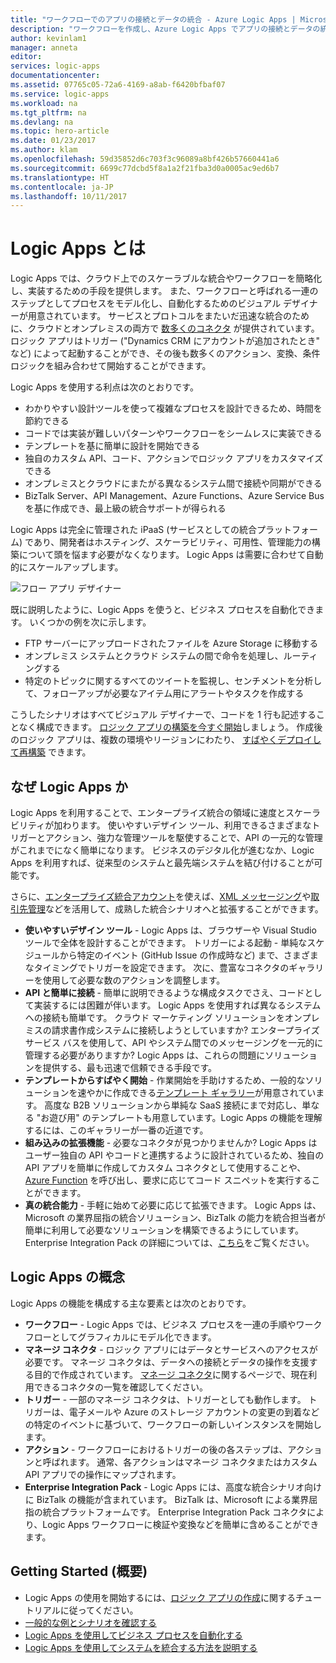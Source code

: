 ```yaml
---
title: "ワークフローでのアプリの接続とデータの統合 - Azure Logic Apps | Microsoft Docs"
description: "ワークフローを作成し、Azure Logic Apps でアプリの接続とデータの統合を行うことによって、プロセスを自動化します。"
author: kevinlam1
manager: anneta
editor: 
services: logic-apps
documentationcenter: 
ms.assetid: 07765c05-72a6-4169-a8ab-f6420bfbaf07
ms.service: logic-apps
ms.workload: na
ms.tgt_pltfrm: na
ms.devlang: na
ms.topic: hero-article
ms.date: 01/23/2017
ms.author: klam
ms.openlocfilehash: 59d35852d6c703f3c96089a8bf426b57660441a6
ms.sourcegitcommit: 6699c77dcbd5f8a1a2f21fba3d0a0005ac9ed6b7
ms.translationtype: HT
ms.contentlocale: ja-JP
ms.lasthandoff: 10/11/2017
---
```

# <a name="what-are-logic-apps"></a>Logic Apps とは
Logic Apps では、クラウド上でのスケーラブルな統合やワークフローを簡略化し、実装するための手段を提供します。 また、ワークフローと呼ばれる一連のステップとしてプロセスをモデル化し、自動化するためのビジュアル デザイナーが用意されています。  サービスとプロトコルをまたいだ迅速な統合のために、クラウドとオンプレミスの両方で [数多くのコネクタ](../connectors/apis-list.md) が提供されています。  ロジック アプリはトリガー ("Dynamics CRM にアカウントが追加されたとき" など) によって起動することができ、その後も数多くのアクション、変換、条件ロジックを組み合わせて開始することができます。

Logic Apps を使用する利点は次のとおりです。  

* わかりやすい設計ツールを使って複雑なプロセスを設計できるため、時間を節約できる
* コードでは実装が難しいパターンやワークフローをシームレスに実装できる
* テンプレートを基に簡単に設計を開始できる
* 独自のカスタム API、コード、アクションでロジック アプリをカスタマイズできる
* オンプレミスとクラウドにまたがる異なるシステム間で接続や同期ができる
* BizTalk Server、API Management、Azure Functions、Azure Service Bus を基に作成でき、最上級の統合サポートが得られる

Logic Apps は完全に管理された iPaaS (サービスとしての統合プラットフォーム) であり、開発者はホスティング、スケーラビリティ、可用性、管理能力の構築について頭を悩ます必要がなくなります。  Logic Apps は需要に合わせて自動的にスケールアップします。

![フロー アプリ デザイナー](media/logic-apps-what-are-logic-apps/LogicAppCapture2.png)

既に説明したように、Logic Apps を使うと、ビジネス プロセスを自動化できます。 いくつかの例を次に示します。  

* FTP サーバーにアップロードされたファイルを Azure Storage に移動する
* オンプレミス システムとクラウド システムの間で命令を処理し、ルーティングする
* 特定のトピックに関するすべてのツイートを監視し、センチメントを分析して、フォローアップが必要なアイテム用にアラートやタスクを作成する

こうしたシナリオはすべてビジュアル デザイナーで、コードを 1 行も記述することなく構成できます。 [ロジック アプリの構築を今すぐ開始][create]しましょう。  作成後のロジック アプリは、複数の環境やリージョンにわたり、 [すばやくデプロイして再構築](../logic-apps/logic-apps-create-deploy-template.md) できます。

## <a name="why-logic-apps"></a>なぜ Logic Apps か
Logic Apps を利用することで、エンタープライズ統合の領域に速度とスケーラビリティが加わります。  使いやすいデザイン ツール、利用できるさまざまなトリガーとアクション、強力な管理ツールを駆使することで、API の一元的な管理がこれまでになく簡単になります。  ビジネスのデジタル化が進むなか、Logic Apps を利用すれば、従来型のシステムと最先端システムを結び付けることが可能です。

さらに、[エンタープライズ統合アカウント][biztalk]を使えば、[XML メッセージング][xml]や[取引先管理][tpm]などを活用して、成熟した統合シナリオへと拡張することができます。

* **使いやすいデザイン ツール** - Logic Apps は、ブラウザーや Visual Studio ツールで全体を設計することができます。 トリガーによる起動 - 単純なスケジュールから特定のイベント (GitHub Issue の作成時など) まで、さまざまなタイミングでトリガーを設定できます。 次に、豊富なコネクタのギャラリーを使用して必要な数のアクションを調整します。
* **API と簡単に接続** - 簡単に説明できるような構成タスクでさえ、コードとして実装するには困難が伴います。 Logic Apps を使用すれば異なるシステムへの接続も簡単です。 クラウド マーケティング ソリューションをオンプレミスの請求書作成システムに接続しようとしていますか? エンタープライズ サービス バスを使用して、API やシステム間でのメッセージングを一元的に管理する必要がありますか? Logic Apps は、これらの問題にソリューションを提供する、最も迅速で信頼できる手段です。
* **テンプレートからすばやく開始** - 作業開始を手助けするため、一般的なソリューションを速やかに作成できる[テンプレート ギャラリー][templates]が用意されています。 高度な B2B ソリューションから単純な SaaS 接続にまで対応し、単なる "お遊び用" のテンプレートも用意しています。Logic Apps の機能を理解するには、このギャラリーが一番の近道です。
* **組み込みの拡張機能** - 必要なコネクタが見つかりませんか? Logic Apps はユーザー独自の API やコードと連携するように設計されているため、独自の API アプリを簡単に作成してカスタム コネクタとして使用することや、 [Azure Function](https://functions.azure.com) を呼び出し、要求に応じてコード スニペットを実行することができます。 
* **真の統合能力** - 手軽に始めて必要に応じて拡張できます。 Logic Apps は、Microsoft の業界屈指の統合ソリューション、BizTalk の能力を統合担当者が簡単に利用して必要なソリューションを構築できるようにしています。 Enterprise Integration Pack の詳細については、[こちら](../logic-apps/logic-apps-enterprise-integration-overview.md)をご覧ください。

## <a name="logic-app-concepts"></a>Logic Apps の概念
Logic Apps の機能を構成する主な要素とは次のとおりです。 

* **ワークフロー** - Logic Apps では、ビジネス プロセスを一連の手順やワークフローとしてグラフィカルにモデル化できます。
* **マネージ コネクタ** - ロジック アプリにはデータとサービスへのアクセスが必要です。 マネージ コネクタは、データへの接続とデータの操作を支援する目的で作成されています。 [マネージ コネクタ][managedapis]に関するページで、現在利用できるコネクタの一覧を確認してください。
* **トリガー** - 一部のマネージ コネクタは、トリガーとしても動作します。 トリガーは、電子メールや Azure のストレージ アカウントの変更の到着などの特定のイベントに基づいて、ワークフローの新しいインスタンスを開始します。
* **アクション** - ワークフローにおけるトリガーの後の各ステップは、アクションと呼ばれます。 通常、各アクションはマネージ コネクタまたはカスタム API アプリでの操作にマップされます。
* **Enterprise Integration Pack** - Logic Apps には、高度な統合シナリオ向けに BizTalk の機能が含まれています。 BizTalk は、Microsoft による業界屈指の統合プラットフォームです。 Enterprise Integration Pack コネクタにより、Logic Apps ワークフローに検証や変換などを簡単に含めることができます。

## <a name="getting-started"></a>Getting Started (概要)
* Logic Apps の使用を開始するには、[ロジック アプリの作成][create]に関するチュートリアルに従ってください。  
* [一般的な例とシナリオを確認する](../logic-apps/logic-apps-examples-and-scenarios.md)
* [Logic Apps を使用してビジネス プロセスを自動化する](http://channel9.msdn.com/Events/Build/2016/T694) 
* [Logic Apps を使用してシステムを統合する方法を説明する](http://channel9.msdn.com/Events/Build/2016/P462)

[biztalk]: logic-apps-enterprise-integration-accounts.md
[appservice]: ../app-service/app-service-web-overview.md
[create]: logic-apps-create-a-logic-app.md
[managedapis]: ../connectors/apis-list.md
[tpm]: logic-apps-enterprise-integration-accounts.md
[xml]: logic-apps-enterprise-integration-b2b.md
[templates]: logic-apps-use-logic-app-templates.md
